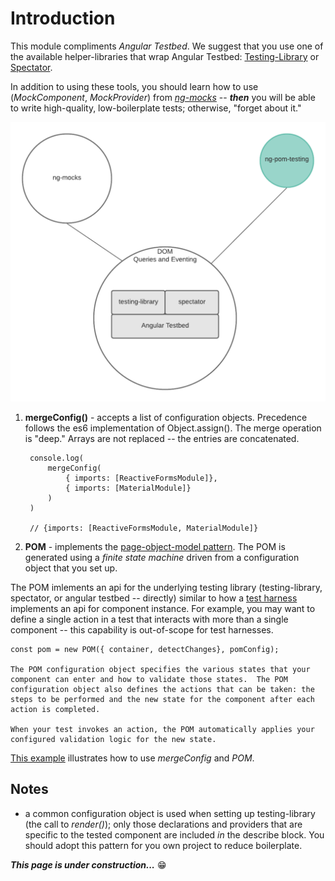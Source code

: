 # Introduction
This module compliments *Angular Testbed*.  We suggest that you use one of the available helper-libraries that wrap Angular Testbed: [Testing-Library](https://testing-library.com/docs/angular-testing-library/intro/) or [Spectator](https://netbasal.com/spectator-v4-a-powerful-tool-to-simplify-your-angular-tests-bd65a0bf317e).

In addition to using these tools, you should learn how to use (*MockComponent*, *MockProvider*) from *[ng-mocks](https://ng-mocks.sudo.eu/extra/quick-start)*  -- ***then*** you will be able to write high-quality, low-boilerplate tests; otherwise, "forget about it."

![Tools](assets/tools-triad.png)

1. **mergeConfig()** - accepts a list of configuration objects.  Precedence follows the es6 implementation of Object.assign().  The merge operation is "deep."  Arrays are not replaced -- the entries are concatenated. 


        console.log(
            mergeConfig(
                { imports: [ReactiveFormsModule]}, 
                { imports: [MaterialModule]}
            )
        )

        // {imports: [ReactiveFormsModule, MaterialModule]}

2. **POM** - implements the [page-object-model pattern](https://martinfowler.com/bliki/PageObject.html).  The POM is generated using a *finite state machine* driven from a configuration object that you set up.  

The POM imlements an api for the underlying testing library (testing-library, spectator, or angular testbed -- directly) similar to how a [test harness](https://en.wikipedia.org/wiki/Test_harness) implements an api for component instance.  For example, you may want to define a single action in a test that interacts with more than a single component -- this capability is out-of-scope for test harnesses.
    
    const pom = new POM({ container, detectChanges}, pomConfig);
    
    The POM configuration object specifies the various states that your component can enter and how to validate those states.  The POM configuration object also defines the actions that can be taken: the steps to be performed and the new state for the component after each action is completed.  

    When your test invokes an action, the POM automatically applies your configured validation logic for the new state.

[This example]() illustrates how to use *mergeConfig* and *POM*. 

## Notes
- a common configuration object is used when setting up testing-library (the call to *render()*); only those declarations and providers that are specific to the tested component are included *in* the describe block.  You should adopt this pattern for you own project to reduce boilerplate.
  

***This page is under construction...*** 😁